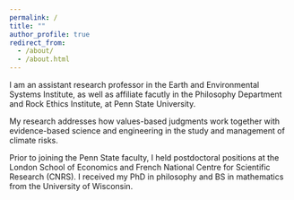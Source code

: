 ```yaml
---
permalink: /
title: ""
author_profile: true
redirect_from: 
  - /about/
  - /about.html
---
```


I am an assistant research professor in the Earth and Environmental Systems Institute, as well as affiliate facutly in the Philosophy Department and Rock Ethics Institute, at Penn State University. 

My research addresses how values-based judgments work together with evidence-based science and engineering in the study and management of climate risks.

Prior to joining the Penn State faculty, I held postdoctoral positions at the London School of Economics and French National Centre for Scientific Research (CNRS). I received my PhD in philosophy and BS in mathematics from the University of Wisconsin. 